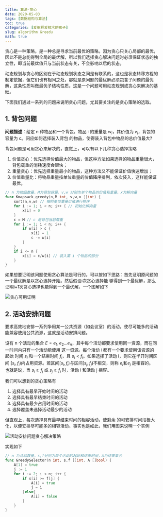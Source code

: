 ```yaml
---
title: 算法-贪心
date: 2020-05-03
tags: [数据结构与算法]
toc: true
categories: [爱编程爱技术的孩子]
slug: algorithm Greedu 
math: true
---
```


贪心是一种策略，是一种总是寻求当前最优的策略。因为贪心只关心局部的最优，因此不是总能得到全局的最优解，所以我们选择贪心解决问题时必须保证状态的独立性，即当前最优值只与当前状态有关，不会影响以后的状态。

<!--more-->

动态规划与贪心的区别在于动态规划状态之间是有联系的，这也是状态转移方程的制定依据，但它们也有相同之处，那就是原问题的最优解必须包含子问题的最优解，这条性质叫做最优子结构性质，这是一个问题可用动态规划或贪心来解决的基础。

下面我们通过一系列的问题来说明贪心问题，尤其要关注的是贪心策略的选取。

## 1. 背包问题

**问题描述**：给定 n 种物品和一个背包。物品 i 的重量是 $w_i$，其价值为 $v_i$，背包的容量为 c。问应如何选择装入背包 的物品，使得装入背包中物品的总价值最大?

背包问题是可用贪心来解决的，直觉上，可以有以下几种贪心选择策略

1. 价值贪心：优先选择价值最大的物品，但这种方法如果选择的物品重量很大，背包载重的消耗速度会很快；
2. 重量贪心：优先选择重量最小的物品，这种方法又不能保证价值快速增加；
3. 价值重量比：将物品重量按单位重量的价值降序排列，依次装入，这样能保证最优。

```go
// n 为物品数量，M为背包容量，v,w 分别为单个物品的价值和重量，x为解向量
func Knapsack_greedy(n,M int, v,w,x []int) {
    sort(n,v,w) // 按照单位重量价值进行排序
    for i := 1; i < n; i++ { // 初始化解向量
        x[i] = 0
    }
    c = M // c 是背包当前载重
    for i := 1; i < n; i++ {
        if w[i] > c {
            x[i] = 1
            c -= w[i]
        }
    }
    if i <= n {
        x[i] = c/w[i] // 装入第 i 个物品的部分
    }
}
```

如果想要证明该问题使用贪心算法是可行的，可以按如下思路：首先证明原问题的一个最优解是以贪心选择开始。然后假设i次贪心选择能 够得到一个最优解，那么证明i+1次贪心选择也能得到一个最优解。一个图解如下

![贪心可用证明](https://picped-1301226557.cos.ap-beijing.myqcloud.com/BC_20200501_%E8%B4%AA%E5%BF%83%E5%8F%AF%E7%94%A8%E8%AF%81%E6%98%8E.png)

## 2. 活动安排问题

要求高效地安排一系列争用某一公共资源（如会议室）的活动，使尽可能多的活动能兼容使用公共资源，这就是活动安排问题。

设有 n 个活动的集合 $E={e_1 ,e_2…e_n}$，其中每个活动都要求使用同一资源，而在同一时间内只有一个活动能使用 这一资源。每个活动 i 都有一个要求使用该资源的起始 时间 $s_i$ 和一个结束时间 $f_i$，且 $s_i < f_i$。如果选择了活动 i，则它在半开时间区间 $[s_i ,f_i)$内占用资源。若区间$[s_i ,f_i)$与区间$[s_j ,f_j)$不相交，则称 $e_i$和$e_j$ 是相容的。 也就是说，当 $s_i≥f_j$ 或 $s_j≥f_i$ 时，活动 i 和活动 j 相容。

我们可以想到的贪心策略有

1. 选择具有最早开始时间的活动
2. 选择具有最早结束时间的活动
3. 选择具有最少占用时间的活动
4. 选择覆盖未选择活动最少的活动

但直观上，每次选择具有最早结束时间的相容活动，使剩余 的可安排时间段极大化，以便安排尽可能多的相容活动。事实也是如此，我们用图来说明一个实例

![活动安排问题贪心解决策略](https://picped-1301226557.cos.ap-beijing.myqcloud.com/BC_20200501_%E6%B4%BB%E5%8A%A8%E5%AE%89%E6%8E%92%E9%97%AE%E9%A2%98%E8%B4%AA%E5%BF%83%E8%A7%A3%E5%86%B3%E7%AD%96%E7%95%A5.png)

实现如下

```go
// n 为活动数量，s,f分别为每个活动的起始和结束时间，A为结果集合
func GreedySelector(n int, s,f []int, A []bool) {
    A[1] = true
    j := 1
    for i := 2; i < n; i++ {
        if s[i] >= f[j] {
            A[i] = true
            j = i
        }else{
            A[i] = false
        }
    }
}
```

